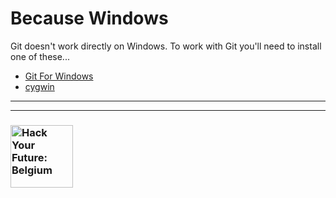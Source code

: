 # Because Windows

Git doesn't work directly on Windows.  To work with Git you'll need to install one of these...

* [Git For Windows](https://gitforwindows.org/)
* [cygwin](https://www.cygwin.com/)

---
---
### <a href="https://hackyourfuture.be" target="_blank"><img src="https://user-images.githubusercontent.com/18554853/63941625-4c7c3d00-ca6c-11e9-9a76-8d5e3632fe70.jpg" width="100" height="100" alt="Hack Your Future: Belgium"></a>
